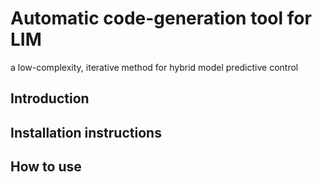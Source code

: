 # Automatic code-generation tool for LIM
a low-complexity, iterative method for hybrid model predictive control 
## Introduction
## Installation instructions
## How to use
